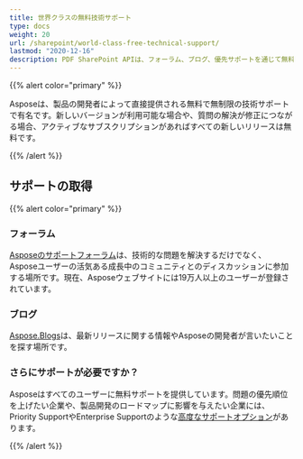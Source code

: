 ```yaml
---
title: 世界クラスの無料技術サポート
type: docs
weight: 20
url: /sharepoint/world-class-free-technical-support/
lastmod: "2020-12-16"
description: PDF SharePoint APIは、フォーラム、ブログ、優先サポートを通じて無料で無制限の技術サポートを提供します。
---
```


{{% alert color="primary" %}}

Asposeは、製品の開発者によって直接提供される無料で無制限の技術サポートで有名です。新しいバージョンが利用可能な場合や、質問の解決が修正につながる場合、アクティブなサブスクリプションがあればすべての新しいリリースは無料です。

{{% /alert %}}
## **サポートの取得**

{{% alert color="primary" %}}

### **フォーラム**
[Asposeのサポートフォーラム](https://forum.aspose.com/)は、技術的な問題を解決するだけでなく、Asposeユーザーの活気ある成長中のコミュニティとのディスカッションに参加する場所です。現在、Asposeウェブサイトには19万人以上のユーザーが登録されています。
### **ブログ**

[Aspose.Blogs](https://blog.aspose.com/)は、最新リリースに関する情報やAsposeの開発者が言いたいことを探す場所です。
### **さらにサポートが必要ですか？**
Asposeはすべてのユーザーに無料サポートを提供しています。問題の優先順位を上げたい企業や、製品開発のロードマップに影響を与えたい企業には、Priority SupportやEnterprise Supportのような[高度なサポートオプション](https://helpdesk.aspose.com/index.php)があります。

{{% /alert %}}